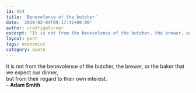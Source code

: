 ```yaml
---
id: 934
title: 'Benevolence of the butcher'
date: '2019-02-04T09:17:42+00:00'
author: crodrigoturner
excerpt: "It is not from the benevolence of the butcher, the brewer, or the baker that we expect our dinner, but from their regard to their own interest.\r\n- Adam Smith"
layout: post
tags: economics
category: quote
---
```


It is not from the benevolence of the butcher, the brewer, or the baker that we expect our dinner,   
 but from their regard to their own interest.  
– **Adam Smith**